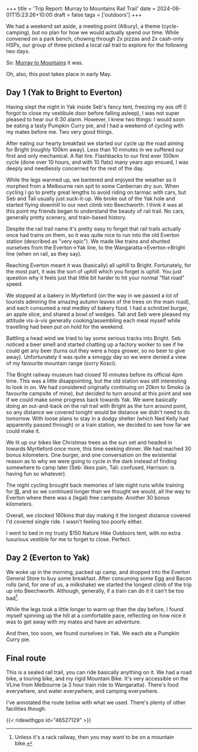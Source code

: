 +++
title = 'Trip Report: Murray to Mountains Rail Trail'
date = 2024-06-01T15:23:26+10:00
draft = false
tags = ['outdoors']
+++

We had a weekend set aside, a meeting point (Albury), a theme (cycle-camping), but no plan for how we would actually spend our time. While convened on a park bench, chowing through 2x pizzas and 2x cash-only HSPs, our group of three picked a local rail trail to explore for the following two days.

So: [Murray to Mountains](https://www.ridehighcountry.com.au/rail-trails/murray-to-mountains/) it was.

Oh, also, this post takes place in early May.

## Day 1 (Yak to Bright to Everton)

Having slept the night in Yak inside Seb's fancy tent, freezing my ass off (I forgot to close my vestibule door before falling asleep), I was not super pleased to hear our 6:30 alarm. However, I knew two things: I would soon be eating a tasty Pumpkin Curry pie, and I had a weekend of cycling with my mates before me. Two very good things.

After eating our hearty breakfast we started our cycle up the road aiming for Bright (roughly 100km away). Less than 10 minutes in we suffered our first and only mechanical. A flat tire. Flashbacks to our first ever 100km cycle (done over 10 hours, and with 10 flats) many years ago ensued, I was deeply and needlessly concerned for the rest of the day.

While the legs warmed up, we bantered and enjoyed the weather as it morphed from a Melbourne rain spit to some Canberran dry sun. When cycling I go to pretty great lengths to avoid riding on tarmac with cars, but Seb and Tali usually just suck-it-up. We broke out of the Yak hole and started flying downhill to our next climb into Beechworth. I think it was at this point my friends began to understand the beauty of rail trail. No cars, generally pretty scenery, and train-based history.

Despite the rail trail name it's pretty easy to forget that rail trails actually once had trains on them, so it was quite nice to run into the old Everton station (described as "very epic"). We made like trains and shunted ourselves from the Everton->Yak line, to the Wangaratta->Everton->Bright line (when on rail, as they say).

Reaching Everton meant it was (basically) all uphill to Bright. Fortunately, for the most part, it was the sort of uphill which you forget is uphill. You just question why it feels just that little bit harder to hit your normal "flat road" speed.

We stopped at a bakery in Myrtleford (on the way in we passed a lot of tourists admiring the amazing autumn leaves of the trees on the main road), and each consumed a real medley of bakery food. I had a schnitzel burger, an apple slice, and shared a bowl of wedges. Tali and Seb were pleased my attitude vis-à-vis generally cooking/assembling each meal myself while travelling had been put on hold for the weekend.

Battling a head wind we tried to lay some serious tracks into Bright. Seb noticed a beer smell and started chatting up a factory worker to see if he could get any beer (turns out they were a hops grower, so no beer to give away). Unfortunately it was quite a smoggy day so we were denied a view of my favourite mountain range (sorry Kosci).

The Bright railway museum had closed 10 minutes before its official 4pm time. This was a little disappointing, but the old station was still interesting to look in on. We had considered originally continuing on 20km to Smoko (a favourite campsite of mine), but decided to turn around at this point and see if we could make some progress back towards Yak. We were basically doing an out-and-back on the rail trail with Bright as the turn around point, so any distance we covered tonight would be distance we didn't need to do tomorrow. With loose plans to stay in a dodgy shelter (which Ned Kelly had apparently passed through) or a train station, we decided to see how far we could make it.

We lit up our bikes like Christmas trees as the sun set and headed in towards Myrtleford once more, this time seeking dinner. We had reached 30 bonus kilometers. One burger, and one conversation on the existential reason as to why we were going to cycle in the dark instead of finding somewhere to camp later (Seb: likes pain, Tali: confused, Harrison: is having fun so whatever).

The night cycling brought back memories of late night runs while training for [IB](https://anuinwardbound.com), and so we continued longer than we thought we would, all the way to Everton where there was a (legal) free campsite. Another 30 bonus kilometers.

Overall, we clocked 160kms that day making it the longest distance covered I'd covered single ride. I wasn't feeling too poorly either.

I went to bed in my trusty $150 Nature Hike Outdoors tent, with no extra luxurious vestible for me to forget to close. Perfect.

## Day 2 (Everton to Yak)

We woke up in the morning, packed up camp, and dropped into the Everton General Store to buy some breakfast. After consuming some Egg and Bacon rolls (and, for one of us, a milkshake) we started the longest climb of the trip up into Beechworth. Although, generally, if a train can do it it can't be too bad[^1].

While the legs took a little longer to warm up than the day before, I found myself spinning up the hill at a comfortable pace, reflecting on how nice it was to get away with my mates and have an adventure.

And then, too soon, we found ourselves in Yak. We each ate a Pumpkin Curry pie.

## Final route

This is a sealed rail trail, you can ride basically anything on it. We had a road bike, a touring bike, and my rigid Mountain Bike. It's very accessible on the VLine from Melbourne (a 3 hour train ride to Wangaratta). There's food everywhere, and water everywhere, and camping everywhere.

I've annotated the route below with what we used. There's plenty of other facilities though.

{{< ridewithgps id="46527129" >}}

[^1]: Unless it's a rack railway, then you may want to be on a mountain bike.
